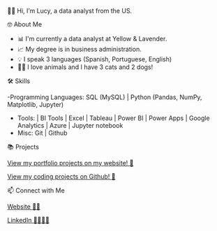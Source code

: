 👋🏾 Hi, I’m Lucy, a data analyst from the US.

🤓 About Me

- 📊 I'm currently a data analyst at Yellow & Lavender.
- 📈 My degree is in business administration.
- 💡 I speak 3 languages (Spanish, Portuguese, English)
- 🐶🐱 I love animals and I have 3 cats and 2 dogs!

🛠 Skills

-Programming Languages: SQL (MySQL) | Python (Pandas, NumPy, Matplotlib, Jupyter)
- Tools:  | BI Tools | Excel | Tableau | Power BI | Power Apps | Google Analytics | Azure | Jupyter notebook
- Misc: Git | Github

📚 Projects

<a href="https://mavenanalytics.io/profile/Lucy-Vieira/201250221">View my portfolio projects on my website! 🤖</a>

<a href="https://github.com/lucyvieira3">View my coding projects on Github! 👾</a>

📫 Connect with Me

<a href="https://mavenanalytics.io/profile/Lucy-Vieira/201250221">Website ✌🏽</a>


<a href="https://www.linkedin.com/in/lucia-pazos-v/">LinkedIn 🫱🏽‍🫲🏼</a>

